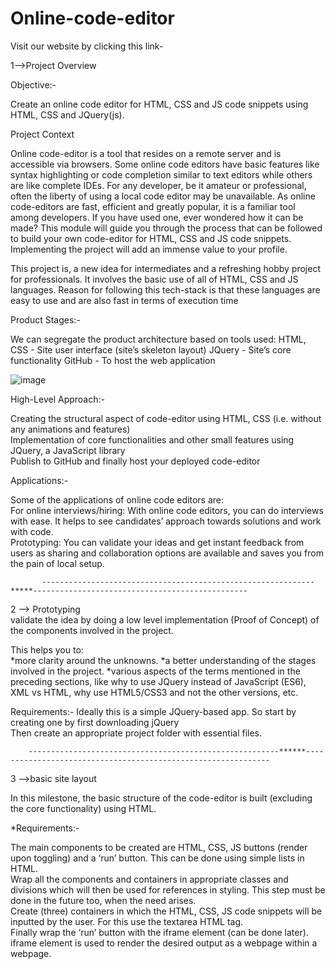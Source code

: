 # Online-code-editor

 Visit our website by clicking this link-


1-->Project Overview

Objective:- 

Create an online code editor for HTML, CSS and JS code snippets using HTML, CSS and JQuery(js).


Project Context

Online code-editor is a tool that resides on a remote server and is accessible via browsers. Some online code editors have basic features like syntax highlighting or code completion similar to text editors while others are like complete IDEs.
For any developer, be it amateur or professional, often the liberty of using a local code editor may be unavailable. As online code-editors are fast, efficient and greatly popular, it is a familiar tool among developers. If you have used one, ever wondered how it can be made? This module will guide you through the process that can be followed to build your own code-editor for HTML, CSS and JS code snippets. Implementing the project will add an immense value to your profile.

This project is, a new idea for intermediates and a refreshing hobby project for professionals. It involves the basic use of all of HTML, CSS and JS languages. Reason for following this tech-stack is that these languages are easy to use and are also fast in terms of execution time



Product Stages:-

We can segregate the product architecture based on tools used:
HTML, CSS - Site user interface (site’s skeleton layout)
JQuery - Site’s core functionality
GitHub - To host the web application

![image](https://user-images.githubusercontent.com/76896819/162157365-ab2c7924-280b-4dd8-b6ef-230614883e10.png)


High-Level Approach:-

Creating the structural aspect of code-editor using HTML, CSS (i.e. without any animations and features)   
Implementation of core functionalities and other small features using JQuery, a JavaScript library    
Publish to GitHub and finally host your deployed code-editor     


Applications:-

Some of the applications of online code editors are:    
For online interviews/hiring: With online code editors, you can do interviews with ease. It helps to see candidates’ approach towards solutions and work with code.     
Prototyping: You can validate your ideas and get instant feedback from users as sharing and collaboration options are available and saves you from the pain of local setup.    

   
   
           -------------------------------------------------------------*****------------------------------------------------
           
2 --> Prototyping   
validate the idea by doing a low level implementation (Proof of Concept) of the components involved in the project.

This helps you to:   
 *more clarity around the unknowns.
 *a better understanding of the stages involved in the project.
 *various aspects of the terms mentioned in the preceding sections, like why to use JQuery instead of JavaScript (ES6), XML vs HTML, why use HTML5/CSS3 and not the other versions, etc.    

Requirements:- 
Ideally this is a simple JQuery-based app. So start by creating one by first downloading jQuery  
Then create an appropriate project folder with essential files. 
 
        --------------------------------------------------------******--------------------------------------------------------------

 3 -->basic site layout 
 
In this milestone, the basic structure of the code-editor is built (excluding the core functionality) using HTML.   
   
 *Requirements:- 

The main components to be created are HTML, CSS, JS buttons (render upon toggling) and a ‘run’ button. This can be done using simple lists in HTML.      
Wrap all the components and containers in appropriate classes and divisions which will then be used for references in styling. This step must be done in the future too, when the need arises.      
Create (three) containers in which the HTML, CSS, JS code snippets will be inputted by the user. For this use the textarea HTML tag.    
Finally wrap the ‘run’ button with the iframe element (can be done later). iframe element is used to render the desired output as a webpage within a webpage.      














